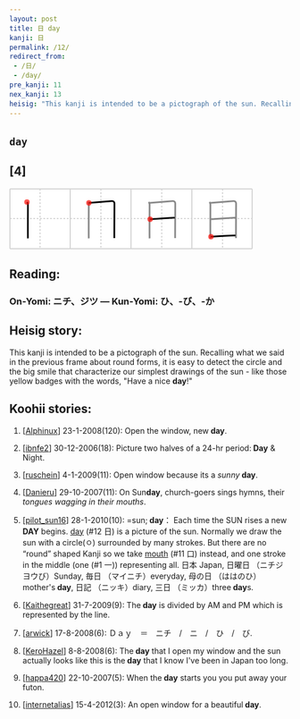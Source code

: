 ```yaml
---
layout: post
title: 日 day
kanji: 日
permalink: /12/
redirect_from:
 - /日/
 - /day/
pre_kanji: 11
nex_kanji: 13
heisig: "This kanji is intended to be a pictograph of the sun. Recalling what we said in the previous frame about round forms, it is easy to detect the circle and the big smile that characterize our simplest drawings of the sun - like those yellow badges with the words, &quot;Have a nice <b>day</b>!&quot;"
---
```


## `day`

## [4]

<div class="stroke"><img src="../images/E697A5.png" /></div>

## Reading:

### On-Yomi: ニチ、ジツ &mdash; Kun-Yomi: ひ、-び、-か

## Heisig story:

This kanji is intended to be a pictograph of the sun. Recalling what we said in the previous frame about round forms, it is easy to detect the circle and the big smile that characterize our simplest drawings of the sun - like those yellow badges with the words, &quot;Have a nice <b>day</b>!&quot;

## Koohii stories:

1) [<a href="http://kanji.koohii.com/profile/Alphinux">Alphinux</a>] 23-1-2008(120): Open the window, new<strong> day</strong>.

2) [<a href="http://kanji.koohii.com/profile/ibnfe2">ibnfe2</a>] 30-12-2006(18): Picture two halves of a 24-hr period:<strong> Day</strong> &amp; Night.

3) [<a href="http://kanji.koohii.com/profile/ruschein">ruschein</a>] 4-1-2009(11): Open window because its a <em>sunny</em><strong> day</strong>.

4) [<a href="http://kanji.koohii.com/profile/Danieru">Danieru</a>] 29-10-2007(11): On Sun<strong>day</strong>, church-goers sings hymns, their <em>tongues wagging in their mouths</em>.

5) [<a href="http://kanji.koohii.com/profile/pilot_sun16">pilot_sun16</a>] 28-1-2010(10): =sun;<strong> day</strong>： Each time the SUN rises a new<strong> DAY</strong> begins. <a href="../12">day</a> (#12 日) is a picture of the sun. Normally we draw the sun with a circle(ㅇ) surrounded by many strokes. But there are no “round” shaped Kanji so we take <a href="../11">mouth</a> (#11 口) instead, and one stroke in the middle (one (#1 一)) representing all. 日本 Japan, 日曜日 （ニチジヨウび）Sunday, 毎日 （マイニチ）everyday, 母の日 （ははのひ）mother&#039;s<strong> day</strong>, 日記 （ニッキ）diary, 三日 （ミッカ）three<strong> day</strong>s.

6) [<a href="http://kanji.koohii.com/profile/Kaithegreat">Kaithegreat</a>] 31-7-2009(9): The<strong> day</strong> is divided by AM and PM which is represented by the line.

7) [<a href="http://kanji.koohii.com/profile/arwick">arwick</a>] 17-8-2008(6): Ｄａｙ　＝　ニチ　/　ニ　/　ひ　/　び.

8) [<a href="http://kanji.koohii.com/profile/KeroHazel">KeroHazel</a>] 8-8-2008(6): The<strong> day</strong> that I open my window and the sun actually looks like this is the<strong> day</strong> that I know I&#039;ve been in Japan too long.

9) [<a href="http://kanji.koohii.com/profile/happa420">happa420</a>] 22-10-2007(5): When the<strong> day</strong> starts you you put away your futon.

10) [<a href="http://kanji.koohii.com/profile/internetalias">internetalias</a>] 15-4-2012(3): An open window for a beautiful<strong> day</strong>.

